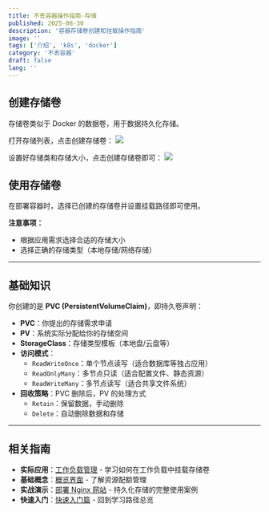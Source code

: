 ```yaml
---
title: 不丢容器操作指南-存储
published: 2025-08-30
description: '容器存储卷创建和挂载操作指南'
image: ''
tags: ['介绍', 'k8s', 'docker']
category: '不丢容器'
draft: false 
lang: ''
---
```


## 创建存储卷

存储卷类似于 Docker 的数据卷，用于数据持久化存储。

打开存储列表，点击创建存储卷：
![](assets/images/tupian/2025-08-30-20-26-02.png)

设置好存储类和存储大小，点击创建存储卷即可：
![](assets/images/tupian/2025-08-30-20-27-19.png)

## 使用存储卷

在部署容器时，选择已创建的存储卷并设置挂载路径即可使用。

**注意事项：**
- 根据应用需求选择合适的存储大小
- 选择正确的存储类型（本地存储/网络存储）

---

## 基础知识

你创建的是 **PVC (PersistentVolumeClaim)**，即持久卷声明：

- **PVC**：你提出的存储需求申请
- **PV**：系统实际分配给你的存储空间
- **StorageClass**：存储类型模板（本地盘/云盘等）
- **访问模式**：
  - `ReadWriteOnce`：单个节点读写（适合数据库等独占应用）
  - `ReadOnlyMany`：多节点只读（适合配置文件、静态资源）
  - `ReadWriteMany`：多节点读写（适合共享文件系统）
- **回收策略**：PVC 删除后，PV 的处理方式
  - `Retain`：保留数据，手动删除
  - `Delete`：自动删除数据和存储

---

## 相关指南

- **实际应用**：[工作负载管理](/posts/不丢容器操作指南-工作负载/) - 学习如何在工作负载中挂载存储卷
- **基础概念**：[概览界面](/posts/不丢容器操作指南-概览/) - 了解资源配额管理
- **实战演示**：[部署 Nginx 网站](/posts/不丢容器操作指南-部署nginx/) - 持久化存储的完整使用案例
- **快速入门**：[快速入门篇](/posts/不丢容器操作指南-快速入门篇/) - 回到学习路径总览

